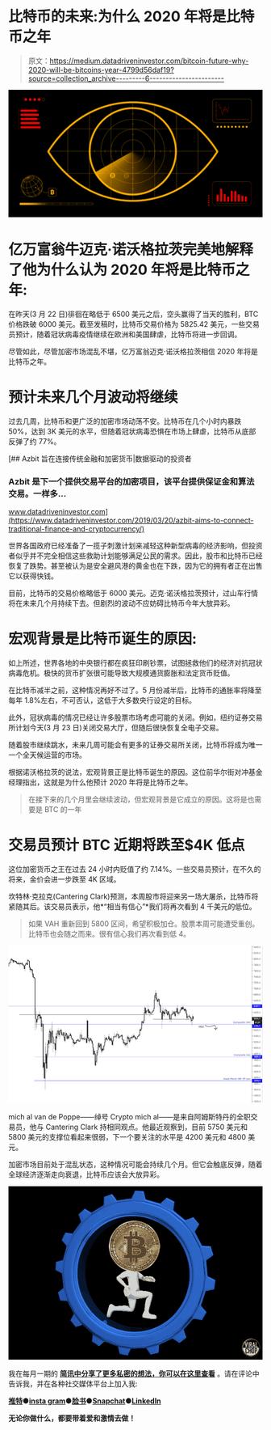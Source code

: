 # 比特币的未来:为什么 2020 年将是比特币之年

> 原文：<https://medium.datadriveninvestor.com/bitcoin-future-why-2020-will-be-bitcoins-year-4799d56daf19?source=collection_archive---------6----------------------->

![](img/ef74c5c651da25f505f899318d27cf01.png)

# 亿万富翁牛迈克·诺沃格拉茨完美地解释了他为什么认为 2020 年将是比特币之年:

在昨天(3 月 22 日)徘徊在略低于 6500 美元之后，空头赢得了当天的胜利，BTC 价格跌破 6000 美元。截至发稿时，比特币交易价格为 5825.42 美元，一些交易员预计，随着冠状病毒疫情继续在欧洲和美国肆虐，比特币将进一步回调。

尽管如此，尽管加密市场混乱不堪，亿万富翁迈克·诺沃格拉茨相信 2020 年将是比特币之年。

# 预计未来几个月波动将继续

过去几周，比特币和更广泛的加密市场动荡不安。比特币在几个小时内暴跌 50%，达到 3K 美元的水平，但随着冠状病毒恐惧在市场上肆虐，比特币从底部反弹了约 77%。

[](https://www.datadriveninvestor.com/2019/03/20/azbit-aims-to-connect-traditional-finance-and-cryptocurrency/) [## Azbit 旨在连接传统金融和加密货币|数据驱动的投资者

### Azbit 是下一个提供交易平台的加密项目，该平台提供保证金和算法交易。一样多…

www.datadriveninvestor.com](https://www.datadriveninvestor.com/2019/03/20/azbit-aims-to-connect-traditional-finance-and-cryptocurrency/) 

世界各国政府已经准备了一揽子刺激计划来减轻这种新型病毒的经济影响，但投资者似乎并不完全相信这些救助计划能够满足公民的需求。因此，股市和比特币已经恢复了跌势。甚至被认为是安全避风港的黄金也在下跌，因为它的拥有者正在出售它以获得快钱。

目前，比特币的交易价格略低于 6000 美元。迈克·诺沃格拉茨预计，过山车行情将在未来几个月持续下去。但剧烈的波动不应妨碍比特币今年大放异彩。

# 宏观背景是比特币诞生的原因:

如上所述，世界各地的中央银行都在疯狂印刷钞票，试图拯救他们的经济对抗冠状病毒危机。极快的货币扩张很可能导致大规模通货膨胀和法定货币贬值。

在比特币减半之前，这种情况再好不过了。5 月份减半后，比特币的通胀率将降至每年 1.8%左右，不可否认，这低于大多数央行设定的目标。

此外，冠状病毒的情况已经让许多股票市场考虑可能的关闭。例如，纽约证券交易所计划今天(3 月 23 日)关闭交易大厅，但随后很快恢复全电子交易。

随着股市继续跳水，未来几周可能会有更多的证券交易所关闭，比特币将成为唯一一个全天候运营的市场。

根据诺沃格拉茨的说法，宏观背景正是比特币诞生的原因。这位前华尔街对冲基金经理指出，这就是为什么他预计 2020 年将是比特币之年。

> 在接下来的几个月里会继续波动，但宏观背景是它成立的原因。这将是也需要是 BTC 的一年

# 交易员预计 BTC 近期将跌至$4K 低点

这位加密货币之王在过去 24 小时内贬值了约 7.14%。一些交易员预计，在不久的将来，金价会进一步跌至 4K 区域。

坎特林·克拉克(Cantering Clark)预测，本周股市将迎来另一场大屠杀，比特币将紧随其后。该交易员表示，他*“相当有信心”*我们将再次看到 4 千美元的低位。

> 如果 VAH 重新回到 5800 区间，希望积极加仓。股票本周可能遭受重创。比特币也会随之而来。很有信心我们再次看到低 4。

![](img/dac0f823d0007731213dc5d39744e8f8.png)

mich al van de Poppe——绰号 Crypto mich al——是来自阿姆斯特丹的全职交易员，他与 Cantering Clark 持相同观点。他最近观察到，目前 5750 美元和 5800 美元的支撑位看起来很弱，下一个要关注的水平是 4200 美元和 4800 美元。

加密市场目前处于混乱状态，这种情况可能会持续几个月。但它会触底反弹，随着全球经济逐渐走向衰退，比特币应该会大放异彩。

![](img/378cb37ffc3c7220faaa4f58ef161894.png)

我在每月一期的 [**简讯中分享了更多私密的想法，你可以在这里查看**](https://mailchi.mp/bf8f8e8ed697/keep-in-touch-with-lukas) 。请在评论中告诉我，并在各种社交媒体平台上加入我:

[**推特**](https://twitter.com/WiesfleckerL)●[**insta gram**](https://www.instagram.com/lukaswiesflecker/)●[**脸书**](https://www.facebook.com/lukaswiesfleckerr)●[**Snapchat**](https://www.snapchat.com/add/luggooo)**●[**LinkedIn**](https://www.linkedin.com/in/lukas-wiesflecker-1b11251a5/)**

**无论你做什么，都要带着爱和激情去做！**